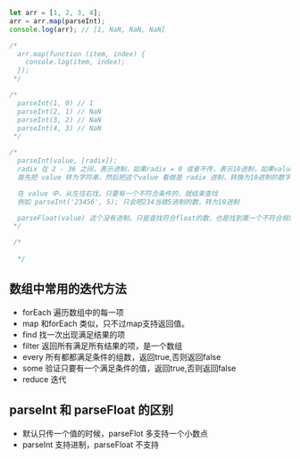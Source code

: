 ```js
let arr = [1, 2, 3, 4];
arr = arr.map(parseInt);
console.log(arr); // [1, NaN, NaN, NaN]

/* 
  arr.map(function (item, index) {
    console.log(item, index);
  });
 */

/* 
  parseInt(1, 0) // 1
  parseInt(2, 1) // NaN
  parseInt(3, 2) // NaN
  parseInt(4, 3) // NaN
 */

/* 
  parseInt(value, [radix]);
  radix 在 2 - 36 之间，表示进制，如果radix = 0 或者不传，表示10进制，如果value是0x开头的，默认值是 16 进制。其他情况下返回 NaN
  首先把 value 转为字符串，然后把这个value 看做是 radix 进制，转换为10进制的数字

  在 value 中，从左往右找，只要有一个不符合条件的，就结束查找
  例如 parseInt('23456', 5); 只会吧234当做5进制的数，转为10进制

  parseFloat(value) 这个没有进制，只是查找符合float的数，也是找到第一个不符合规则的数就停止查找
 */

 /* 
  
  */
```

## 数组中常用的迭代方法

- forEach 遍历数组中的每一项
- map 和forEach 类似，只不过map支持返回值。
- find 找一次出现满足结果的项
- filter 返回所有满足所有结果的项，是一个数组
- every 所有都都满足条件的组数，返回true,否则返回false
- some 验证只要有一个满足条件的值，返回true,否则返回false
- reduce 迭代

## parseInt 和 parseFloat 的区别

- 默认只传一个值的时候，parseFlot 多支持一个小数点
- parseInt 支持进制，parseFloat 不支持